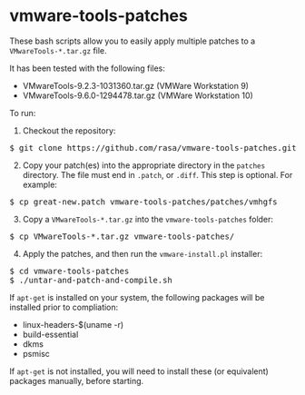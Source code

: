 vmware-tools-patches
====================

These bash scripts allow you to easily apply multiple patches to a `VMwareTools-*.tar.gz` file.

It has been tested with the following files:

* VMwareTools-9.2.3-1031360.tar.gz (VMWare Workstation 9)
* VMwareTools-9.6.0-1294478.tar.gz (VMWare Workstation 10)

To run:

1. Checkout the repository:
<pre>
$ git clone https://github.com/rasa/vmware-tools-patches.git
</pre>
2. Copy your patch(es) into the appropriate directory in the `patches` directory. The file must end in `.patch`, or `.diff`. This step is optional. For example:
<pre>
$ cp great-new.patch vmware-tools-patches/patches/vmhgfs
</pre>
3. Copy a `VMwareTools-*.tar.gz` into the `vmware-tools-patches` folder:
<pre>
$ cp VMwareTools-*.tar.gz vmware-tools-patches/
</pre>
4. Apply the patches, and then run the `vmware-install.pl` installer:
<pre>
$ cd vmware-tools-patches
$ ./untar-and-patch-and-compile.sh
</pre>

If `apt-get` is installed on your system, the following packages will be installed prior to compliation:

* linux-headers-$(uname -r)
* build-essential
* dkms
* psmisc

If `apt-get` is not installed, you will need to install these (or equivalent) packages manually, before starting.
